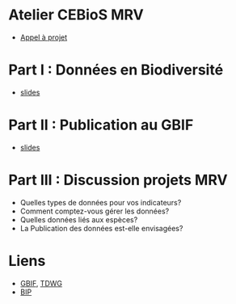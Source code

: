 # Atelier CEBioS MRV
* [Appel à projet](http://www.biodiv.be/cebios2/calls/mrv-calls)

# Part I : Données en Biodiversité
* [slides](file:///Users/aheugheb/reveal.js-master/index1.html#/)

# Part II : Publication au GBIF
* [slides](file:///Users/aheugheb/reveal.js-master/index2.html#/)

# Part III : Discussion projets MRV
* Quelles types de données pour vos indicateurs?
* Comment comptez-vous gérer les données?
* Quelles données liés aux espèces?
* La Publication des données est-elle envisagées?

# Liens
* [GBIF](http://www.gbif.org/), [TDWG](http://www.tdwg.org/)
* [BIP](http://www.bipindicators.net/)
